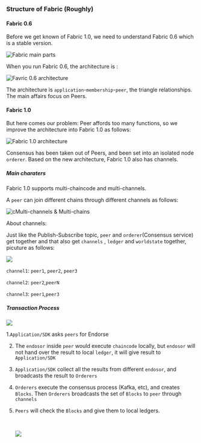 ### Structure of Fabric (Roughly)

#### Fabric 0.6

Before we get known of Fabric 1.0, we need to understand Fabric 0.6 which is a stable version.

![Fabric main parts](https://github.com/PDfork/blockchainPG/blob/master/Hyperledger/Fabric/Img/Fabric1.jpeg)



When you run Fabric 0.6, the architecture is :

![Favric 0.6 architecture](https://github.com/PDfork/blockchainPG/blob/master/Hyperledger/Fabric/Img/Fabric2.jpeg)

The architecture is `application`-`membership`-`peer`, the triangle relationships. The main affairs focus on Peers. 



#### Fabric 1.0

But here comes our problem: Peer affords too many functions, so we improve the architecture into Fabric 1.0 as follows:

![Fabric 1.0 architecture](https://github.com/PDfork/blockchainPG/blob/master/Hyperledger/Fabric/Img/Fabric3.jpeg)

Consensus has been taken out of Peers, and been set into an isolated node `orderer`. Based on the new architecture, Fabric 1.0 also has channels. 

##### Main charaters

Fabric 1.0 supports multi-chaincode and multi-channels.

A `peer` can join different chains through different channels as follows:

![cMulti-channels & Multi-chains](https://github.com/PDfork/blockchainPG/blob/master/Hyperledger/Fabric/Img/Fabric4.jpeg)

About channels: 

Just like the Publish-Subscribe topic, `peer` and `orderer`(Consensus service) get together and that also get `channels` , `ledger` and `worldstate` together, picuture as follows:

![](https://github.com/PDfork/blockchainPG/blob/master/Hyperledger/Fabric/Img/Fabric5.png)

`channel1`: `peer1`, `peer2`, `peer3`

`channel2`: `peer2`,`peerN`

`channel3`: `peer1`,`peer3`

##### Transaction Process

![](https://github.com/PDfork/blockchainPG/blob/master/Hyperledger/Fabric/Img/Fabric6.jpeg)

 1.`Application/SDK` asks `peers`  for Endorse

2. The `endosor` inside `peer` would execute `chaincode` locally, but `endosor` will not hand over the result to local `ledger`, it will give result to `Application/SDK`

3. `Application/SDK` collect all the results from different `endosor`, and broadcasts the result to `Orderers`

4. `Orderers` execute the consensus process (Kafka, etc), and creates `Blocks`. Then `Orderers`  broadcasts the set of `Blocks` to `peer` through `channels`

5. `Peers` will check the `Blocks` and give them to local ledgers.

   ​

   ![](https://github.com/PDfork/blockchainPG/blob/master/Hyperledger/Fabric/Img/Fabric7.jpeg)

    

